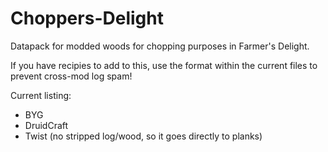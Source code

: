 # Choppers-Delight
Datapack for modded woods for chopping purposes in Farmer's Delight.

If you have recipies to add to this, use the format within the current files to prevent cross-mod log spam!

Current listing:
* BYG
* DruidCraft
* Twist (no stripped log/wood, so it goes directly to planks)
